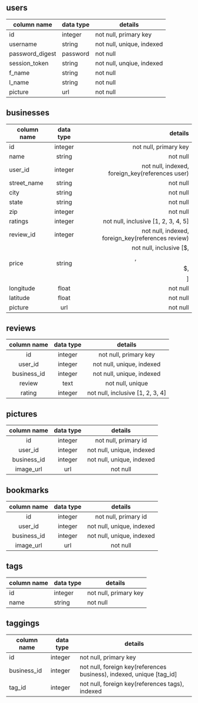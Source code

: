 
## users

| column name     | data type | details               |
|-----------------|-----------|-----------------------|
| id              | integer   | not null, primary key |
| username        | string    | not null, unique, indexed      |
| password_digest | password  | not null              |
| session_token   | string    | not null, unqiue, indexed      |
| f_name          | string    | not null              |
| l_name          | string    | not null           |
| picture          | url      | not null              |

## businesses

| column name | data type |  details                               |
|-------------|:---------:|---------------------------------------:|
| id          |  integer  | not null, primary key         |
| name        |   string  | not null          |
| user_id     |  integer  | not null, indexed, foreign_key(references user) |
| street_name | string    | not null                               |
| city        | string    | not null                               |
| state       | string    | not null                               |
| zip         | integer   | not null                               |
| ratings     | integer   | not null, inclusive [1, 2, 3, 4, 5]    |
| review_id   | integer   | not null, indexed, foreign_key(references review)         |
| price       | string    | not null, inclusive [$, $$, $$$, $$$$] |
| longitude   | float     | not null                               |
| latitude    | float     | not null                               |
| picture    | url       | not null                               |

## reviews

| column name | data type |              details             |
|:-----------:|:---------:|:--------------------------------:|
| id          | integer   | not null, primary key            |
| user_id     | integer   | not null, unique, indexed        |
| business_id | integer   | not null, unique, indexed        |
| review      | text      | not null, unique                 |
| rating      | integer   | not null, inclusive [1, 2, 3, 4] |

## pictures

| column name | data type |          details          |
|:-----------:|:---------:|:-------------------------:|
| id          | integer   | not null, primary id      |
| user_id     | integer   | not null, unique, indexed |
| business_id | integer   | not null, unique, indexed |
| image_url   | url       | not null                  |


## bookmarks
| column name | data type |          details          |
|:-----------:|:---------:|:-------------------------:|
| id          | integer   | not null, primary id      |
| user_id     | integer   | not null, unique, indexed |
| business_id | integer   | not null, unique, indexed |
| image_url   | url       | not null                  |


## tags
column name | data type | details
------------|-----------|-----------------------
id          | integer   | not null, primary key
name        | string    | not null

## taggings
column name | data type | details
------------|-----------|-----------------------
id          | integer   | not null, primary key
business_id | integer   | not null, foreign key(references business), indexed, unique [tag_id]
tag_id      | integer   | not null, foreign key(references tags), indexed
